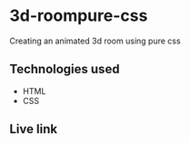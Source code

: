 # 3d-roompure-css

Creating an animated 3d room using pure css

## Technologies used
* HTML
* CSS

## Live link
